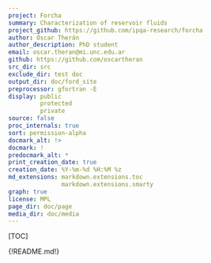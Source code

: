 ```yaml
---
project: Forcha
summary: Characterization of reservoir fluids
project_github: https://github.com/ipqa-research/forcha
author: Oscar Therán
author_description: PhD student
email: oscar.theran@mi.unc.edu.ar
github: https://github.com/oscartheran
src_dir: src
exclude_dir: test doc
output_dir: doc/ford_site
preprocessor: gfortran -E
display: public
         protected
         private
source: false
proc_internals: true
sort: permission-alpha
docmark_alt: !>
docmark: !
predocmark_alt: *
print_creation_date: true
creation_date: %Y-%m-%d %H:%M %z
md_extensions: markdown.extensions.toc
               markdown.extensions.smarty
graph: true
license: MPL
page_dir: doc/page
media_dir: doc/media
---
```


[TOC]

{!README.md!}
